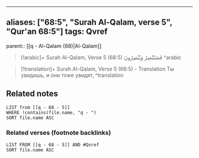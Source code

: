 
---
aliases: ["68:5", "Surah Al-Qalam, verse 5", "Qur'an 68:5"]
tags: Qvref
---

parent:: [[q - Al-Qalam (68)|Al-Qalam]]

> [!arabic]+ Surah Al-Qalam, Verse 5 (68:5)
> <span class="quran-arabic">فَسَتُبْصِرُ وَيُبْصِرُونَ</span>
^arabic

> [!translation]+ Surah Al-Qalam, Verse 5 (68:5) - Translation
> Ты увидишь, и они тоже увидят,
^translation



## Related notes
```dataview
LIST from [[q - 68 - 5]]
WHERE !contains(file.name, "q - ")
SORT file.name ASC
```

### Related verses (footnote backlinks)
```dataview
LIST FROM [[q - 68 - 5]] AND #Qvref
SORT file.name ASC
```

